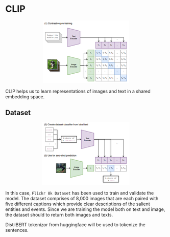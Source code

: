 # CLIP

<p align="center">
  <img src="assets/a.png" alt="">
</p>

CLIP helps us to learn representations of images and text in a shared embedding space.

## Dataset

<p align="center">
  <img src="assets/b.png" alt="">
</p>

In this case, `Flickr 8k Dataset` has been used to train and validate the model. The dataset comprises of 8,000 images that are each paired with five different captions which provide clear descriptions of the salient entities and events. Since we are training the model both on text and image, the dataset should to return both images and texts.

DistilBERT tokenizor from huggingface will be used to tokenize the sentences.